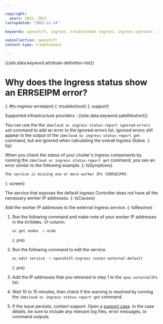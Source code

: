 ```yaml
---

copyright:
  years: 2022, 2022
lastupdated: "2022-11-14"

keywords: openshift, ingress, troubleshoot ingress, ingress operator, ingress cluster operator, missing ip addresses, errseipm

subcollection: openshift
content-type: troubleshoot

---
```


{{site.data.keyword.attribute-definition-list}}


# Why does the Ingress status show an ERRSEIPM error?
{: #ts-ingress-errseipm}
{: troubleshoot}
{: support}

Supported infrastructure providers
:   {{site.data.keyword.satelliteshort}}

You can use the the `ibmcloud oc ingress status-report ignored-errors add` command to add an error to the ignored-errors list. Ignored errors still appear in the output of the `ibmcloud oc ingress status-report get` command, but are ignored when calculating the overall Ingress Status.
{: tip}

When you check the status of your cluster's Ingress components by running the `ibmcloud oc ingress status-report get` command, you see an error similar to the following example.
{: tsSymptoms}

```sh
The service is missing one or more worker IPs (ERRSEIPM).
```
{: screen}

The service that exposes the default Ingress Controller does not have all the necessary worker IP addresses.
{: tsCauses}

Add the worker IP addresses to the external Ingress service.
{: tsResolve}

1. Run the following command and make note of your worker IP addresses in the `EXTERNAL-IP` column.
    ```sh
    oc get nodes -o wide 
    ```
    {: pre}

1. Run the following command to edit the service. 
    ```sh
    oc edit service -n openshift-ingress router-external-default
    ```
    {: pre}

1. Add the IP addresses that you retreived in step 1 to the `spec.externalIPs` list.

1. Wait 10 to 15 minutes, then check if the warning is resolved by running the `ibmcloud oc ingress status-report get` command.

1. If the issue persists, contact support. Open a [support case](/docs/get-support?topic=get-support-using-avatar). In the case details, be sure to include any relevant log files, error messages, or command outputs.


